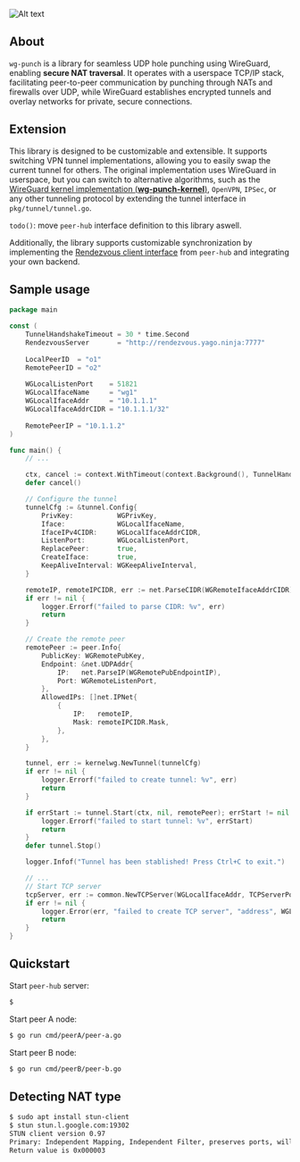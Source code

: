 ![Alt text](https://github.com/user-attachments/assets/7225f4e0-e949-470a-b07f-a9c9a4a81530)

## About
`wg-punch` is a library for seamless UDP hole punching using WireGuard, enabling **secure NAT traversal**. It operates with a 
userspace TCP/IP stack, facilitating peer-to-peer communication by punching through NATs and firewalls over UDP, while 
WireGuard establishes encrypted tunnels and overlay networks for private, secure connections.

## Extension
This library is designed to be customizable and extensible. It supports switching VPN tunnel implementations, allowing 
you to easily swap the current tunnel for others. The original implementation uses WireGuard in userspace, but you can 
switch to alternative algorithms, such as the [WireGuard kernel implementation (**wg-punch-kernel**)](https://github.com/yago-123/wg-punch-kernel), 
`OpenVPN`, `IPSec`, or any other tunneling protocol by extending the tunnel interface in `pkg/tunnel/tunnel.go`.

`todo()`: move `peer-hub` interface definition to this library aswell. 

Additionally, the library supports customizable synchronization by implementing the [Rendezvous client interface](https://github.com/yago-123/peer-hub/blob/19fd6d2b7af2f09cfc305ccb613efe06d3d0bb65/pkg/client/client.go#L19)
from `peer-hub` and integrating your own backend.

## Sample usage
```Go
package main

const (
	TunnelHandshakeTimeout = 30 * time.Second
	RendezvousServer       = "http://rendezvous.yago.ninja:7777"
	
	LocalPeerID  = "o1"
	RemotePeerID = "o2"
	
	WGLocalListenPort    = 51821
	WGLocalIfaceName     = "wg1"
	WGLocalIfaceAddr     = "10.1.1.1"
	WGLocalIfaceAddrCIDR = "10.1.1.1/32" 
	
	RemotePeerIP = "10.1.1.2"
)

func main() {
	// ... 

	ctx, cancel := context.WithTimeout(context.Background(), TunnelHandshakeTimeout)
	defer cancel()

	// Configure the tunnel
	tunnelCfg := &tunnel.Config{
		PrivKey:           WGPrivKey,
		Iface:             WGLocalIfaceName,
		IfaceIPv4CIDR:     WGLocalIfaceAddrCIDR,
		ListenPort:        WGLocalListenPort,
		ReplacePeer:       true,
		CreateIface:       true,
		KeepAliveInterval: WGKeepAliveInterval,
	}

	remoteIP, remoteIPCIDR, err := net.ParseCIDR(WGRemoteIfaceAddrCIDR)
	if err != nil {
		logger.Errorf("failed to parse CIDR: %v", err)
		return
	}

	// Create the remote peer
	remotePeer := peer.Info{
		PublicKey: WGRemotePubKey,
		Endpoint: &net.UDPAddr{
			IP:   net.ParseIP(WGRemotePubEndpointIP),
			Port: WGRemoteListenPort,
		},
		AllowedIPs: []net.IPNet{
			{
				IP:   remoteIP,
				Mask: remoteIPCIDR.Mask,
			},
		},
	}

	tunnel, err := kernelwg.NewTunnel(tunnelCfg)
	if err != nil {
		logger.Errorf("failed to create tunnel: %v", err)
		return
	}

	if errStart := tunnel.Start(ctx, nil, remotePeer); errStart != nil {
		logger.Errorf("failed to start tunnel: %v", errStart)
		return
	}
	defer tunnel.Stop()

	logger.Infof("Tunnel has been stablished! Press Ctrl+C to exit.")

	// ...
	// Start TCP server 
	tcpServer, err := common.NewTCPServer(WGLocalIfaceAddr, TCPServerPort, logger)
	if err != nil {
		logger.Error(err, "failed to create TCP server", "address", WGLocalIfaceAddr)
		return
	}
}
```

## Quickstart
Start `peer-hub` server: 
```Bash
$ 
```

Start peer A node: 
```Bash
$ go run cmd/peerA/peer-a.go 
```

Start peer B node: 
```Bash
$ go run cmd/peerB/peer-b.go 
```

## Detecting NAT type
```bash
$ sudo apt install stun-client
$ stun stun.l.google.com:19302
STUN client version 0.97
Primary: Independent Mapping, Independent Filter, preserves ports, will hairpin
Return value is 0x000003
```
